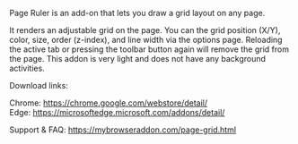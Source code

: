 Page Ruler is an add-on that lets you draw a grid layout on any page.  

It renders an adjustable grid on the page. You can the grid position (X/Y), color, size, order (z-index), and line width via the options page. Reloading the active tab or pressing the toolbar button again will remove the grid from the page. This addon is very light and does not have any background activities.  

Download links:  

Chrome: https://chrome.google.com/webstore/detail/  
Edge: https://microsoftedge.microsoft.com/addons/detail/  

Support & FAQ: https://mybrowseraddon.com/page-grid.html
